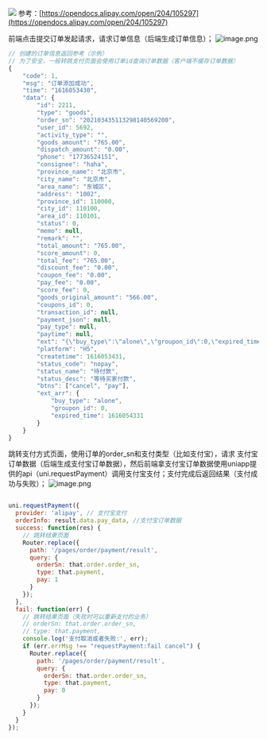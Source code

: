 ![](http://mdn.alipayobjects.com/afts/img/A*douiQrzajBAAAAAAAAAAAAAAAa8wAA/original?bz=openpt_doc&t=KjWkff1yaFn8DA2_6o8D9AAAAABkMK8AAAAA#height=464&id=yRSuU&originHeight=464&originWidth=653&originalType=binary&ratio=1&rotation=0&showTitle=false&status=done&style=none&title=&width=653)
参考：[https://opendocs.alipay.com/open/204/105297](https://opendocs.alipay.com/open/204/105297)

前端点击提交订单发起请求，请求订单信息（后端生成订单信息）；
![image.png](https://cdn.nlark.com/yuque/0/2021/png/2779910/1616053408107-2dac2fde-cce7-4c9b-912d-760ba1847fe5.png#height=508&id=ewXpM&originHeight=508&originWidth=288&originalType=binary&ratio=1&rotation=0&showTitle=false&size=36021&status=done&style=none&title=&width=288)
```javascript
// 创建的订单信息返回参考（示例）
// 为了安全，一般转跳支付页面会使用订单id查询订单数据（客户端不缓存订单数据）
{
	"code": 1,
	"msg": "订单添加成功",
	"time": "1616053430",
	"data": {
		"id": 2211,
		"type": "goods",
		"order_sn": "202103435113298140569200",
		"user_id": 5692,
		"activity_type": "",
		"goods_amount": "765.00",
		"dispatch_amount": "0.00",
		"phone": "17736524151",
		"consignee": "haha",
		"province_name": "北京市",
		"city_name": "北京市",
		"area_name": "东城区",
		"address": "1002",
		"province_id": 110000,
		"city_id": 110100,
		"area_id": 110101,
		"status": 0,
		"memo": null,
		"remark": "",
		"total_amount": "765.00",
		"score_amount": 0,
		"total_fee": "765.00",
		"discount_fee": "0.00",
		"coupon_fee": "0.00",
		"pay_fee": "0.00",
		"score_fee": 0,
		"goods_original_amount": "566.00",
		"coupons_id": 0,
		"transaction_id": null,
		"payment_json": null,
		"pay_type": null,
		"paytime": null,
		"ext": "{\"buy_type\":\"alone\",\"groupon_id\":0,\"expired_time\":1616054331}",
		"platform": "H5",
		"createtime": 1616053431,
		"status_code": "nopay",
		"status_name": "待付款",
		"status_desc": "等待买家付款",
		"btns": ["cancel", "pay"],
		"ext_arr": {
			"buy_type": "alone",
			"groupon_id": 0,
			"expired_time": 1616054331
		}
	}
}
```
跳转支付方式页面，使用订单的order_sn和支付类型（比如支付宝），请求 支付宝订单数据（后端生成支付宝订单数据），然后前端拿支付宝订单数据使用uniapp提供的api（uni.requestPayment）调用支付宝支付；支付完成后返回结果（支付成功与失败）；
![image.png](https://cdn.nlark.com/yuque/0/2021/png/2779910/1616053611816-348db403-f7f4-4281-88f7-0933fae8aa31.png#height=506&id=WkNiP&originHeight=506&originWidth=286&originalType=binary&ratio=1&rotation=0&showTitle=false&size=16375&status=done&style=none&title=&width=286)

```javascript

uni.requestPayment({
  provider: 'alipay', // 支付宝支付
  orderInfo: result.data.pay_data, //支付宝订单数据
  success: function(res) {
    // 跳转结果页面
    Router.replace({
      path: '/pages/order/payment/result',
      query: {
        orderSn: that.order.order_sn,
        type: that.payment,
        pay: 1
      }
    });
  },
  fail: function(err) {
    // 跳转结果页面（失败时可以重新支付的业务）
    // orderSn: that.order.order_sn,
    // type: that.payment,
    console.log('支付取消或者失败:', err);
    if (err.errMsg !== "requestPayment:fail cancel") {
      Router.replace({
        path: '/pages/order/payment/result',
        query: {
          orderSn: that.order.order_sn,
          type: that.payment,
          pay: 0
        }
      });
    }
  }
});
```
